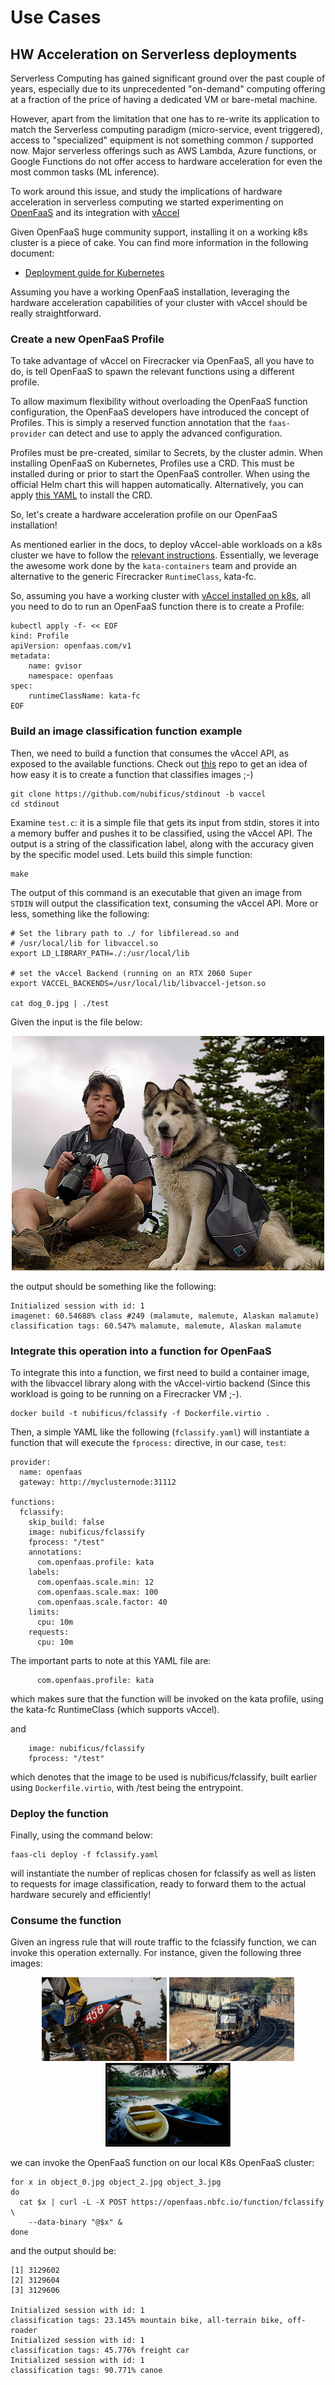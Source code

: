 # Use Cases

## HW Acceleration on Serverless deployments

Serverless Computing has gained significant ground over the past couple of
years, especially due to its unprecedented "on-demand" computing offering at a
fraction of the price of having a dedicated VM or bare-metal machine.

However, apart from the limitation that one has to re-write its application to
match the Serverless computing paradigm (micro-service, event triggered),
access to "specialized" equipment is not something common / supported now.
Major serverless offerings such as AWS Lambda, Azure functions, or Google
Functions do not offer access to hardware acceleration for even the most common
tasks (ML inference).

To work around this issue, and study the implications of hardware acceleration
in serverless computing we started experimenting on
[OpenFaaS](https://openfaas.com) and its integration with
[vAccel](https://vAccel.org)

Given OpenFaaS huge community support, installing it on a working k8s cluster is 
a piece of cake. You can find more information in the following document:

- [Deployment guide for Kubernetes](https://docs.openfaas.com/deployment/kubernetes/)


Assuming you have a working OpenFaaS installation, leveraging the hardware
acceleration capabilities of your cluster with vAccel should be really
straightforward.

### Create a new OpenFaaS Profile

To take advantage of vAccel on Firecracker via OpenFaaS, all you have to do, is
tell OpenFaaS to spawn the relevant functions using a different profile. 

To allow maximum flexibility without overloading the OpenFaaS function
configuration, the OpenFaaS developers have introduced the concept of Profiles.
This is simply a reserved function annotation that the `faas-provider` can
detect and use to apply the advanced configuration.

Profiles must be pre-created, similar to Secrets, by the cluster admin. When
installing OpenFaaS on Kubernetes, Profiles use a CRD. This must be installed
during or prior to start the OpenFaaS controller. When using the official Helm
chart this will happen automatically. Alternatively, you can apply [this
YAML](https://github.com/openfaas/faas-netes/blob/master/yaml/crd.yml) to
install the CRD.

So, let's create a hardware acceleration profile on our OpenFaaS installation!

As mentioned earlier in the docs, to deploy vAccel-able workloads on a k8s
cluster we have to follow the [relevant instructions](/k8s/kata.md).
Essentially, we leverage the awesome work done by the `kata-containers` team
and provide an alternative to the generic Firecracker `RuntimeClass`, kata-fc.

So, assuming you have a working cluster with [vAccel installed on
k8s](/k8s/kata.md), all you need to do to run an OpenFaaS function there is to
create a Profile:

```
kubectl apply -f- << EOF
kind: Profile
apiVersion: openfaas.com/v1
metadata:
    name: gvisor
    namespace: openfaas
spec:
    runtimeClassName: kata-fc
EOF
```

### Build an image classification function example

Then, we need to build a function that consumes the vAccel API, as exposed to
the available functions. Check out
[this](https://github.com/nubificus/stdinout/tree/vaccel) repo to get an idea
of how easy it is to create a function that classifies images ;-)

```
git clone https://github.com/nubificus/stdinout -b vaccel
cd stdinout
```

Examine `test.c`: it is a simple file that gets its input from stdin, stores it
into a memory buffer and pushes it to be classified, using the vAccel API. The
output is a string of the classification label, along with the accuracy given
by the specific model used. Lets build this simple function:

```
make
```

The output of this command is an executable that given an image from `STDIN`
will output the classification text, consuming the vAccel API. More or less,
something like the following:

```
# Set the library path to ./ for libfileread.so and 
# /usr/local/lib for libvaccel.so
export LD_LIBRARY_PATH=./:/usr/local/lib

# set the vAccel Backend (running on an RTX 2060 Super
export VACCEL_BACKENDS=/usr/local/lib/libvaccel-jetson.so

cat dog_0.jpg | ./test
```
Given the input is the file below:


<p align="center">
  <img src="/img/dog_0.jpg">
</p>


the output should be something like the following:

```
Initialized session with id: 1
imagenet: 60.54688% class #249 (malamute, malemute, Alaskan malamute)
classification tags: 60.547% malamute, malemute, Alaskan malamute
```

### Integrate this operation into a function for OpenFaaS

To integrate this into a function, we first need to build a container image,
with the libvaccel library along with the vAccel-virtio backend (Since this
workload is going to be running on a Firecracker VM ;-).

```
docker build -t nubificus/fclassify -f Dockerfile.virtio .
```

Then, a simple YAML like the following (`fclassify.yaml`) will instantiate a
function that will execute the `fprocess:` directive, in our case, `test`:

```
provider:
  name: openfaas
  gateway: http://myclusternode:31112

functions:
  fclassify:
    skip_build: false
    image: nubificus/fclassify
    fprocess: "/test"
    annotations:
      com.openfaas.profile: kata
    labels:
      com.openfaas.scale.min: 12
      com.openfaas.scale.max: 100
      com.openfaas.scale.factor: 40
    limits:
      cpu: 10m
    requests:
      cpu: 10m
```

The important parts to note at this YAML file are:

```
      com.openfaas.profile: kata
```

which makes sure that the function will be invoked on the kata profile, using
the kata-fc RuntimeClass (which supports vAccel).

and

```
    image: nubificus/fclassify
    fprocess: "/test"
```

which denotes that the image to be used is nubificus/fclassify, built earlier
using `Dockerfile.virtio`, with /test being the entrypoint.

### Deploy the function

Finally, using the command below:

```
faas-cli deploy -f fclassify.yaml
```

will instantiate the number of replicas chosen for fclassify as well as listen
to requests for image classification, ready to forward them to the actual
hardware securely and efficiently!


### Consume the function

Given an ingress rule that will route traffic to the fclassify function, we can
invoke this operation externally. For instance, given the following three
images:

<p align="center">
  <img src="/img/object_0.jpg" width=200px>
  <img src="/img/object_2.jpg" width=200px>
  <img src="/img/object_3.jpg" width=200px>
</p>

we can invoke the OpenFaaS function on our local K8s OpenFaaS cluster:

```
for x in object_0.jpg object_2.jpg object_3.jpg
do 
  cat $x | curl -L -X POST https://openfaas.nbfc.io/function/fclassify \
	--data-binary "@$x" & 
done 
```

and the output should be:
```
[1] 3129602
[2] 3129604
[3] 3129606

Initialized session with id: 1
classification tags: 23.145% mountain bike, all-terrain bike, off-roader
Initialized session with id: 1
classification tags: 45.776% freight car
Initialized session with id: 1
classification tags: 90.771% canoe
```
